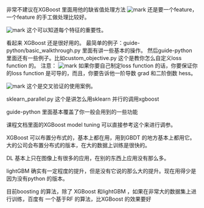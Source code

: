 
非常不建议在XGBoost 里面用他的缺省值处理方法
![mark](http://pacdb2bfr.bkt.clouddn.com/blog/image/180718/C2DHI1elbg.png?imageslim)
还是要一个feature，一个feature 的手工做处理比较好。



![mark](http://pacdb2bfr.bkt.clouddn.com/blog/image/180718/dhlD6kHgHc.png?imageslim)
这个可以知道每个特征的重要性。

看起来 XGBoost 还是很好用的。
最简单的例子：guide-python/basic_walkthrough.py 里面有讲一些基本的操作。
然后guide-python 里面还有一些例子。比如custom_objective.py 这个是教你怎么自定义loss function 的。
注意：
![mark](http://pacdb2bfr.bkt.clouddn.com/blog/image/180718/D710cdeHhD.png?imageslim)
如果你要自己制定loss function 的话，你要保证你的loss function 是可导的，而且，你要告诉他一阶导数 grad 和二阶倒数 hess。

![mark](http://pacdb2bfr.bkt.clouddn.com/blog/image/180718/3klEbE2jHc.png?imageslim)
这个是交叉验证的使用案例。

sklearn_parallel.py 这个是讲怎么用sklearn 并行的调用xgboost

guide-python 里面基本覆盖了你一般会用到的一些功能



课程文档里面的XGBoost model tuning 可以直接参考这个来进行调参。



XGBoost 可以布置分布式的，基本上都在用，用到GBDT 的地方基本上都用它。大的公司会布置分布式的版本，在大的数据上训练是很快的。

DL 基本上只在图像上有很多的应用，在别的东西上应用没有那么多。

lightGBM 确实有一定程度的提升，但是没有它说的那么大的提升。现在用得少是因为没有python 的版本。

目前boosting 的算法，除了 XGBoost 和lightGBM ，如果在非常大的数据集上进行训练，百度有 一个基于RF 的算法，比XGBoost 的效果要好
